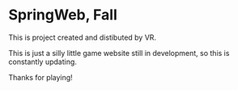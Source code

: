 # SpringWeb, Fall

This is project created and distibuted by VR.

This is just a silly little game website still in development, so this is constantly updating.

Thanks for playing!
